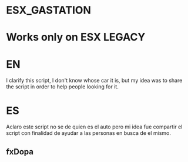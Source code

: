 # ESX_GASTATION 
# Works only on ESX LEGACY

# EN

I clarify this script, I don't know whose car it is, but my idea was to share the script in order to help people looking for it.

# ES

Aclaro este script no se de quien es el auto pero mi idea fue compartir el script con finalidad de ayudar a las personas en busca de el mismo.

## fxDopa ## 
